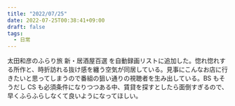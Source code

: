 ```yaml
---
title: "2022/07/25"
date: 2022-07-25T00:38:41+09:00
draft: false
tags:
  - 日常
---
```


太田和彦のふらり旅 新・居酒屋百選 を自動録画リストに追加した。惚れ惚れする所作と、時折訪れる抜け感を纏う空気が同居している。見事にこんなお店に行きたいと思ってしまうので番組の狙い通りの視聴者を生み出している。BS もそうだし CS も必須条件になりつつある中、賃貸を探すとしたら面倒すぎるので、早くふらふらしなくて良いようになってほしい。
